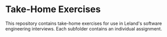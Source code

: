 # Take-Home Exercises

This repository contains take-home exercises for use in Leland's software engineering interviews.
Each subfolder contains an individual assignment.